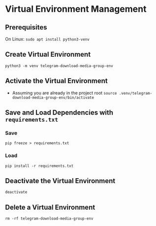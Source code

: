 # Virtual Environment Management

## Prerequisites

On Linux:
`sudo apt install python3-venv`

## Create Virtual Environment

`python3 -m venv telegram-download-media-group-env`

## Activate the Virtual Environment
- Assuming you are already in the project root
`source .venv/telegram-download-media-group-env/bin/activate`

## Save and Load Dependencies with `requirements.txt`

### Save
`pip freeze > requirements.txt`

### Load
`pip install -r requirements.txt`

## Deactivate the Virtual Environment

`deactivate`

## Delete a Virtual Environment

`rm -rf telegram-download-media-group-env`